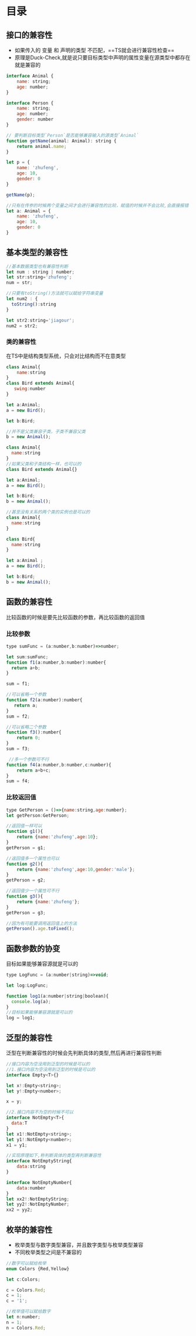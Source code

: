 # 目录
## 接口的兼容性
- 如果传入的 变量 和 声明的类型 不匹配，==TS就会进行兼容性检查==
- 原理是Duck-Check,就是说只要目标类型中声明的属性变量在源类型中都存在就是兼容的


```js
interface Animal {
    name: string;
    age: number;
}

interface Person {
    name: string;
    age: number;
    gender: number
}

// 要判断目标类型`Person`是否能够兼容输入的源类型`Animal`
function getName(animal: Animal): string {
    return animal.name;
}

let p = {
    name: 'zhufeng',
    age: 10,
    gender: 0
}

getName(p);

//只有在传参的时候两个变量之间才会进行兼容性的比较，赋值的时候并不会比较,会直接报错
let a: Animal = {
    name: 'zhufeng',
    age: 10,
    gender: 0
}
```

## 基本类型的兼容性

```js
//基本数据类型也有兼容性判断
let num : string | number;
let str:string='zhufeng';
num = str;

//只要有toString()方法就可以赋给字符串变量
let num2 : {
  toString():string
}

let str2:string='jiagour';
num2 = str2;
```


### 类的兼容性
在TS中是结构类型系统，只会对比结构而不在意类型

```js
class Animal{
    name:string
}
class Bird extends Animal{
   swing:number
}

let a:Animal;
a = new Bird();

let b:Bird;

//并不是父类兼容子类，子类不兼容父类
b = new Animal();
```

```js
class Animal{
  name:string
}
//如果父类和子类结构一样，也可以的
class Bird extends Animal{}

let a:Animal;
a = new Bird();

let b:Bird;
b = new Animal();
```



```js
//甚至没有关系的两个类的实例也是可以的
class Animal{
  name:string
}

class Bird{
  name:string
}

let a:Animal ;
a = new Bird();

let b:Bird;
b = new Animal();
```

## 函数的兼容性
比较函数的时候是要先比较函数的参数，再比较函数的返回值

### 比较参数

```js
type sumFunc = (a:number,b:number)=>number;

let sum:sumFunc;
function f1(a:number,b:number):number{
  return a+b;
}

sum = f1;

//可以省略一个参数
function f2(a:number):number{
   return a;
}
sum = f2;

//可以省略二个参数
function f3():number{
    return 0;
}
sum = f3;

 //多一个参数可不行
function f4(a:number,b:number,c:number){
    return a+b+c;
}
sum = f4;
```

### 比较返回值

```js
type GetPerson = ()=>{name:string,age:number};
let getPerson:GetPerson;

//返回值一样可以
function g1(){
    return {name:'zhufeng',age:10};
}
getPerson = g1;

//返回值多一个属性也可以
function g2(){
    return {name:'zhufeng',age:10,gender:'male'};
}
getPerson = g2;

//返回值少一个属性可不行
function g3(){
    return {name:'zhufeng'};
}
getPerson = g3;

//因为有可能要调用返回值上的方法
getPerson().age.toFixed();
```

## 函数参数的协变
目标如果能够兼容源就是可以的

```js
type LogFunc = (a:number|string)=>void;

let log:LogFunc;

function log1(a:number|string|boolean){
  console.log(a);
}
//目标如果能够兼容源就是可以的
log = log1;
```

## 泛型的兼容性
泛型在判断兼容性的时候会先判断具体的类型,然后再进行兼容性判断


```js
//接口内容为空没用到泛型的时候是可以的
//1.接口内容为空没用到泛型的时候是可以的
interface Empty<T>{}

let x!:Empty<string>;
let y!:Empty<number>;

x = y;

//2.接口内容不为空的时候不可以
interface NotEmpty<T>{
  data:T
}
let x1!:NotEmpty<string>;
let y1!:NotEmpty<number>;
x1 = y1;

//实现原理如下,称判断具体的类型再判断兼容性
interface NotEmptyString{
    data:string
}

interface NotEmptyNumber{
    data:number
}
let xx2!:NotEmptyString;
let yy2!:NotEmptyNumber;
xx2 = yy2;
```

## 枚举的兼容性
- 枚举类型与数字类型兼容，并且数字类型与枚举类型兼容
- 不同枚举类型之间是不兼容的


```js
//数字可以赋给枚举
enum Colors {Red,Yellow}

let c:Colors;

c = Colors.Red;
c = 1;
c = '1';

//枚举值可以赋给数字
let n:number;
n = 1;
n = Colors.Red;
```